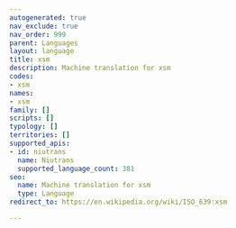 ```yaml
---
autogenerated: true
nav_exclude: true
nav_order: 999
parent: Languages
layout: language
title: xsm
description: Machine translation for xsm
codes:
- xsm
names:
- xsm
family: []
scripts: []
typology: []
territories: []
supported_apis:
- id: niutrans
  name: Niutrans
  supported_language_count: 381
seo:
  name: Machine translation for xsm
  type: Language
redirect_to: https://en.wikipedia.org/wiki/ISO_639:xsm

---
```


